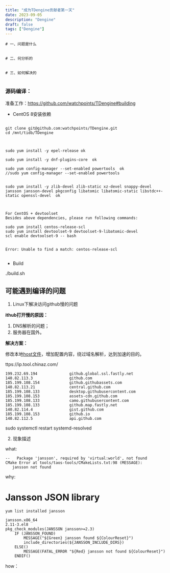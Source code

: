 ```yaml
---
title: "成为TDengine贡献者第一天"
date: 2023-09-05
description: "Dengine"
draft: false
tags: ["Dengine"]
---
```




~~~~
# 一、问题是什么


# 二、何分析的


# 三、如何解决的


~~~~





### 源码编译：

准备工作：https://github.com/watchpoints/TDengine#building

- CentOS 8安装依赖

~~~

git clone git@github.com:watchpoints/TDengine.git
cd /mnt/tidb/TDengine



sudo yum install -y epel-release ok

sudo yum install -y dnf-plugins-core  ok

sudo yum config-manager --set-enabled powertools  ok
//sudo yum config-manager --set-enabled powertools


sudo yum install -y zlib-devel zlib-static xz-devel snappy-devel jansson jansson-devel pkgconfig libatomic libatomic-static libstdc++-static openssl-devel  ok



For CentOS + devtoolset
Besides above dependencies, please run following commands:

sudo yum install centos-release-scl
sudo yum install devtoolset-9 devtoolset-9-libatomic-devel
scl enable devtoolset-9 -- bash


Error: Unable to find a match: centos-release-scl


~~~

- Build 

./build.sh





## 可能遇到编译的问题

1. Linux下解决访问github慢的问题



**ithub打开慢的原因：**

1. DNS解析的问题；
2. 服务器在国外。

**解决方案：**

修改本地[host文件](https://so.csdn.net/so/search?q=host文件&spm=1001.2101.3001.7020)，增加配置内容，绕过域名解析，达到加速的目的。

ttps://ip.tool.chinaz.com/

~~~
199.232.69.194              github.global.ssl.fastly.net
140.82.113.3                github.com
185.199.108.154             github.githubassets.com
140.82.113.21               central.github.com
185.199.108.133             desktop.githubusercontent.com
185.199.108.153             assets-cdn.github.com
185.199.108.133             camo.githubusercontent.com
185.199.108.133             github.map.fastly.net
140.82.114.4                gist.github.com
185.199.108.153             github.io
140.82.112.5                api.github.com 

~~~

sudo systemctl restart systemd-resolved





2. 现象描述

what:

~~~
--   Package 'jansson', required by 'virtual:world', not found
CMake Error at tools/taos-tools/CMakeLists.txt:98 (MESSAGE):
   jansson not found
~~~



why:



 # Jansson JSON library
    
    yum list installed jansson
    
    jansson.x86_64                                                        2.11-3.el8                                                                                    
    pkg_check_modules(JANSSON jansson>=2.3)
        IF (JANSSON_FOUND)
            MESSAGE("${Green} jansson found ${ColourReset}")
            include_directories(${JANSSON_INCLUDE_DIRS})
        ELSE()
            MESSAGE(FATAL_ERROR "${Red} jansson not found ${ColourReset}")
        ENDIF()

how：

